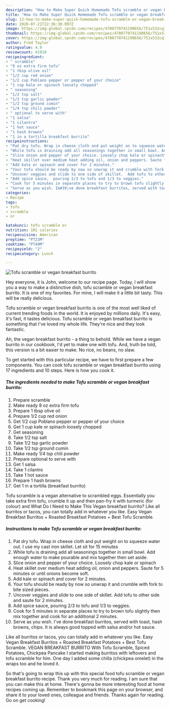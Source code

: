 ```yaml
---
description: "How to Make Super Quick Homemade Tofu scramble or vegan breakfast burrito"
title: "How to Make Super Quick Homemade Tofu scramble or vegan breakfast burrito"
slug: 12-how-to-make-super-quick-homemade-tofu-scramble-or-vegan-breakfast-burrito
date: 2020-07-21T22:36:30.097Z
image: https://img-global.cpcdn.com/recipes/4780770741190656/751x532cq70/tofu-scramble-or-vegan-breakfast-burrito-recipe-main-photo.jpg
thumbnail: https://img-global.cpcdn.com/recipes/4780770741190656/751x532cq70/tofu-scramble-or-vegan-breakfast-burrito-recipe-main-photo.jpg
cover: https://img-global.cpcdn.com/recipes/4780770741190656/751x532cq70/tofu-scramble-or-vegan-breakfast-burrito-recipe-main-photo.jpg
author: Fred Taylor
ratingvalue: 4.9
reviewcount: 41910
recipeingredient:
- " scramble"
- "8 oz extra firm tofu"
- "1 tbsp olive oil"
- "1/2 cup red onion"
- "1/2 cup Poblano pepper or pepper of your choice"
- "1 cup kale or spinach loosely chopped"
- " seasoning"
- "1/2 tsp salt"
- "1/2 tsp garlic powder"
- "1/2 tsp ground cumin"
- "1/4 tsp chili powder"
- " optional to serve with"
- "1 salsa"
- "1 cilantro"
- "1 hot sauce"
- "1 hash browns"
- "1 in a tortilla breakfast burrito"
recipeinstructions:
- "Pat dry tofu. Wrap in cheese cloth and put weight on to squeeze water out. I use my cast iron skillet. Let sit for 15 minutes"
- "While tofu is draining add all seasonings together in small bowl. Add enough water to make pourable and mix together then set aside."
- "Slice onion and pepper of your choice. Loosely chop kale or spinach"
- "Heat skillet over medium heat adding oil, onion and peppers. Saute for 5 minutes or until onions become soft."
- "Add kale or spinach and cover for 2 minutes."
- "Your tofu should be ready by now so unwrap it and crumble with fork to bite sized pieces."
- "Uncover veggies and slide to one side of skillet.  Add tofu to other side and saute for 2 minutes."
- "Add spice sauce,  pouring 2/3 to tofu and 1/3 to veggies."
- "Cook for 5 minutes in separate places to try to brown tofu slightly then mix together and cook for an additional 2 minutes."
- "Serve as you wish. I&#39;ve done breakfast burritos, served with toast, hash browns,  chips. It is always good topped with salsa and/or hot sauce."
categories:
- Recipe
tags:
- tofu
- scramble
- or

katakunci: tofu scramble or 
nutrition: 101 calories
recipecuisine: American
preptime: "PT23M"
cooktime: "PT49M"
recipeyield: "2"
recipecategory: Lunch

---
```



![Tofu scramble or vegan breakfast burrito](https://img-global.cpcdn.com/recipes/4780770741190656/751x532cq70/tofu-scramble-or-vegan-breakfast-burrito-recipe-main-photo.jpg)

Hey everyone, it is John, welcome to our recipe page. Today, I will show you a way to make a distinctive dish, tofu scramble or vegan breakfast burrito. It is one of my favorites. For mine, I will make it a little bit tasty. This will be really delicious.

Tofu scramble or vegan breakfast burrito is one of the most well liked of current trending foods in the world. It is enjoyed by millions daily. It's easy, it's fast, it tastes delicious. Tofu scramble or vegan breakfast burrito is something that I've loved my whole life. They're nice and they look fantastic.

Ah, the vegan breakfast burrito - a thing to behold. While we have a vegan burrito in our cookbook, I&#39;d yet to make one with tofu. And, truth be told, this version is a bit easier to make. No rice, no beans, no slaw.


To get started with this particular recipe, we have to first prepare a few components. You can cook tofu scramble or vegan breakfast burrito using 17 ingredients and 10 steps. Here is how you cook it.

<!--inarticleads1-->

##### The ingredients needed to make Tofu scramble or vegan breakfast burrito:

1. Prepare  scramble
1. Make ready 8 oz extra firm tofu
1. Prepare 1 tbsp olive oil
1. Prepare 1/2 cup red onion
1. Get 1/2 cup Poblano pepper or pepper of your choice
1. Get 1 cup kale or spinach loosely chopped
1. Get  seasoning
1. Take 1/2 tsp salt
1. Take 1/2 tsp garlic powder
1. Take 1/2 tsp ground cumin
1. Make ready 1/4 tsp chili powder
1. Prepare  optional to serve with
1. Get 1 salsa
1. Take 1 cilantro
1. Take 1 hot sauce
1. Prepare 1 hash browns
1. Get 1 in a tortilla (breakfast burrito)


Tofu scramble is a vegan alternative to scrambled eggs. Essentially you take extra firm tofu, crumble it up and then pan-fry it with turmeric (for colour) and What Do I Need to Make This Vegan breakfast burrito? Like all burritos or tacos, you can totally add in whatever you like. Easy Vegan Breakfast Burritos + Roasted Breakfast Potatoes + Best Tofu Scramble. 

<!--inarticleads2-->

##### Instructions to make Tofu scramble or vegan breakfast burrito:

1. Pat dry tofu. Wrap in cheese cloth and put weight on to squeeze water out. I use my cast iron skillet. Let sit for 15 minutes
1. While tofu is draining add all seasonings together in small bowl. Add enough water to make pourable and mix together then set aside.
1. Slice onion and pepper of your choice. Loosely chop kale or spinach
1. Heat skillet over medium heat adding oil, onion and peppers. Saute for 5 minutes or until onions become soft.
1. Add kale or spinach and cover for 2 minutes.
1. Your tofu should be ready by now so unwrap it and crumble with fork to bite sized pieces.
1. Uncover veggies and slide to one side of skillet.  Add tofu to other side and saute for 2 minutes.
1. Add spice sauce,  pouring 2/3 to tofu and 1/3 to veggies.
1. Cook for 5 minutes in separate places to try to brown tofu slightly then mix together and cook for an additional 2 minutes.
1. Serve as you wish. I&#39;ve done breakfast burritos, served with toast, hash browns,  chips. It is always good topped with salsa and/or hot sauce.


Like all burritos or tacos, you can totally add in whatever you like. Easy Vegan Breakfast Burritos + Roasted Breakfast Potatoes + Best Tofu Scramble. VEGAN BREAKFAST BURRITO With Tofu Scramble, Spiced Potatoes, Chickpea Pancake I started making burritos with leftovers and tofu scramble for him. One day I added some chilla (chickpea omelet) in the wraps too and he loved it. 

So that's going to wrap this up with this special food tofu scramble or vegan breakfast burrito recipe. Thank you very much for reading. I am sure that you can make this at home. There's gonna be more interesting food at home recipes coming up. Remember to bookmark this page on your browser, and share it to your loved ones, colleague and friends. Thanks again for reading. Go on get cooking!
